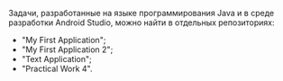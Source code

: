Задачи, разработанные на языке программирования Java и в среде разработки Android Studio, можно найти в отдельных репозиториях: 
- "My First Application";
- "My First Application 2";
- "Text Application";
- "Practical Work 4".
